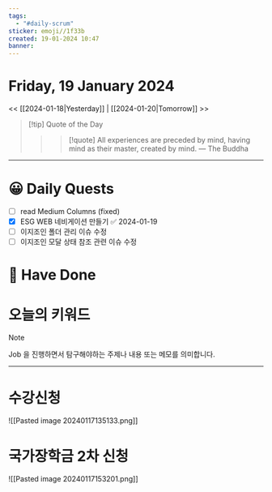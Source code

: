 ```yaml
---
tags:
  - "#daily-scrum"
sticker: emoji//1f33b
created: 19-01-2024 10:47
banner:
---
```

# Friday, 19 January 2024
<< [[2024-01-18|Yesterday]] | [[2024-01-20|Tomorrow]] >>

> [!tip] Quote of the Day  
> > > [!quote] All experiences are preceded by mind, having mind as their master, created by mind.
> — The Buddha

---

#  😀 Daily Quests
- [ ] read Medium Columns (fixed)
- [x] ESG WEB 네비게이션 만들기 ✅ 2024-01-19
- [ ] 이지조인 폴더 관리 이슈 수정
- [ ] 이지조인 모달 상태 참조 관련 이슈 수정

# 🙂 Have Done



# 오늘의 키워드

> [!NOTE]
> Job 을 진행하면서 탐구해야하는 주제나 내용 또는 메모를 의미합니다.


---

# 수강신청

![[Pasted image 20240117135133.png]]

# 국가장학금 2차 신청

![[Pasted image 20240117153201.png]]
